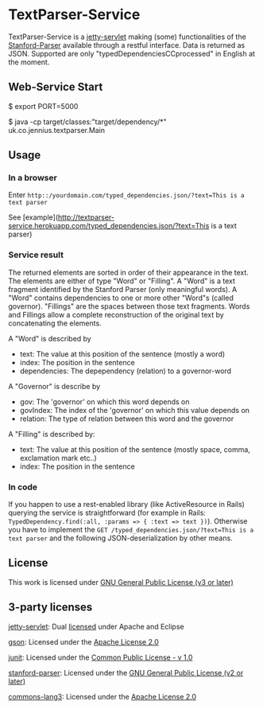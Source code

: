 # TextParser-Service

TextParser-Service is a [jetty-servlet](http://jetty.codehaus.org/jetty/) making (some) functionalities of the [Stanford-Parser](http://nlp.stanford.edu/downloads/lex-parser.shtml) available through a restful interface. 
Data is returned as JSON. Supported are only "typedDependenciesCCprocessed" in English at the moment. 

## Web-Service Start
$ export PORT=5000

$ java -cp target/classes:"target/dependency/*" uk.co.jennius.textparser.Main

## Usage 
### In a browser
Enter `http::/yourdomain.com/typed_dependencies.json/?text=This is a text parser`

See [example](http://textparser-service.herokuapp.com/typed_dependencies.json/?text=This is a text parser)

### Service result
The returned elements are sorted in order of their appearance in the text.
The elements are either of type "Word" or "Filling". A "Word" is a text fragment identified by the Stanford Parser (only meaningful words). A "Word" contains dependencies to one or more other "Word"s (called governor). "Fillings" are the spaces between those text fragments. Words and Fillings allow a complete reconstruction of the original text by concatenating the elements.   

A "Word" is described by

 + text: The value at this position of the sentence (mostly a word)
 + index: The position in the sentence
 + dependencies: The depependency (relation) to a governor-word

A "Governor" is describe by

 + gov: The 'governor' on which this word depends on 
 + govIndex: The index of the 'governor' on which this value depends on  
 + relation: The type of relation between this word and the governor

A "Filling" is described by:   
 
 + text: The value at this position of the sentence (mostly space, comma, exclamation mark etc..)
 + index: The position in the sentence

### In code
If you happen to use a rest-enabled library (like ActiveResource in Rails) querying the service is straightforward (for example in Rails: `TypedDependency.find(:all, :params => { :text => text })`). 
Otherwise you have to implement the `GET /typed_dependencies.json/?text=This is a text parser` and the following JSON-deserialization by other means.

## License
This work is licensed under [GNU General Public License (v3 or later)](http://www.gnu.org/licenses/gpl-3.0.html)


## 3-party licenses

[jetty-servlet](http://jetty.codehaus.org/jetty/): Dual [licensed](http://www.eclipse.org/jetty/licenses.php) under Apache and Eclipse

[gson](http://code.google.com/p/google-gson/): Licensed under the [Apache License 2.0](http://www.apache.org/licenses/LICENSE-2.0)

[junit](http://www.junit.org/): Licensed under the [Common Public License - v 1.0](http://www.junit.org/license)

[stanford-parser](http://nlp.stanford.edu/downloads/lex-parser.shtml): Licensed under the [GNU General Public License (v2 or later)](http://www.gnu.org/licenses/gpl-2.0.html)

[commons-lang3](http://commons.apache.org/lang/): Licensed under the [Apache License 2.0](http://commons.apache.org/lang/license.html)
